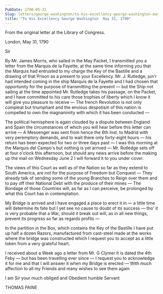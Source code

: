 ```yaml
---
PubDate: 1790-05-31
Slug: letters/george-washington/to-his-excellency-george-washington-may-31-1790
title: "To His Excellency George Washington  May 31, 1790"
---
```


   From the original letter at the Library of Congress.

   London, May 31, 1790

   Sir

   By Mr. James Morris, who sailed in the May Packet, I transmitted you a
   letter from the Marquis de la Fayette, at the same time informing you that
   the Marquis had entrusted to my charge the Key of the Bastille and a
   drawing of that Prison as a present to your Excellency. Mr. J. Rutledge,
   jun'r had intended coming in the ship Marquis de la Fayette and I had
   chosen that opportunity for the purpose of transmitting the present &mdash; 
   but the Ship not sailing at the time appointed Mr. Rutledge takes his 
   passage, on the Packet, and I have committed to his care those trophies of 
   liberty which I know it will give you pleasure to receive &mdash; The french 
   Revolution is not only compleat but triumphant and the envious despotism of this
   nation is compelled to own the magnanimity with which it has been conducted 
   &mdash;

   The political hemisphere is again clouded by a dispute between England and
   Spain the circumstances of which you will hear before this letter can
   arrive &mdash; A Messenger was sent from hence the 6th Inst. to Madrid with very
   peremptory demands, and to wait there only forty-eight hours &mdash; his return
   has been expected for two or three days past &mdash; I was this morning at the
   Marquis del Campo's but nothing is yet arrived &mdash; Mr. Rutledge sets off at
   four o'clock this afternoon, but should any news arrive before the making
   up the mail on Wednesday June 2 I will forward it to you under cover.

   The views of this Court as well as of the Nation so far as they extend to
   South America, are not for the purpose of Freedom but Conquest &mdash; They
   already talk of sending some of the young Branches to Reign over them and
   to pay off their National Debt with the produce of their mines &mdash; The
   Bondage of those Countries will, as far as I can perceive, be prolonged by
   what this Court has in contemplation.

   My Bridge is arrived and I have engaged a place to erect it in &mdash; a little
   time will determine its fate but I yet see no cause to doubt of its
   success &mdash; tho' it is very probable that a War, should it break out will,
   as in all new things, prevent its progress so far as regards profits &mdash;

   In the partition in the Box, which contains the Key of the Bastille  I
   have put up half a dozen Razors, manufactured from cast-steel made at the
   works where the bridge was constructed which I request you to accept as a
   little token from a very grateful heart.

   I received about a Week ago a letter from Mr. G Clymer  It is dated the
   4th Feby &mdash; but has been travelling ever since &mdash; I request you to
   acknowledge it for me and that I will answer it when my Bridge is erected &mdash;
   With much affection to all my Friends and many wishes to see them again
   
   I am Sir your much obliged and Obedient humble Servant

   THOMAS PAINE

   

